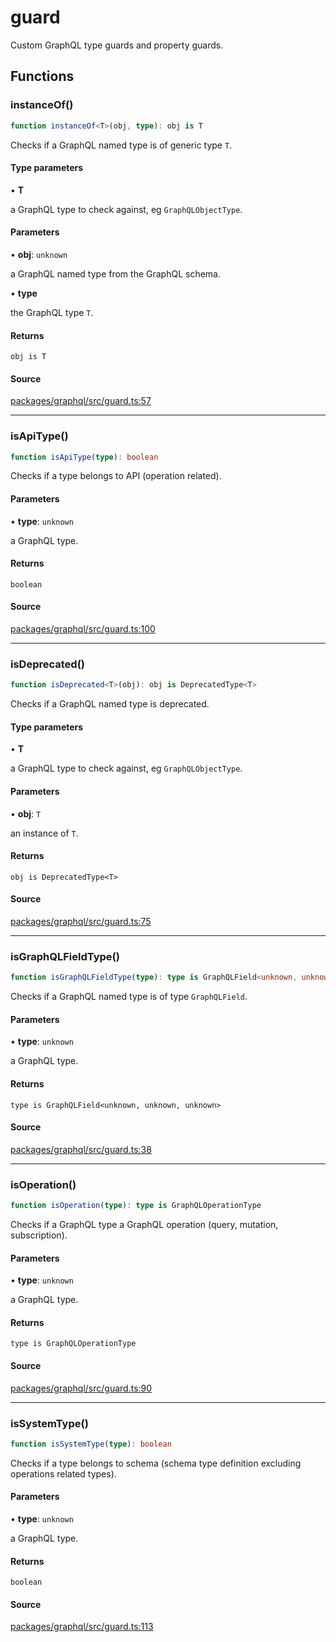 # guard

Custom GraphQL type guards and property guards.

## Functions

### instanceOf()

```ts
function instanceOf<T>(obj, type): obj is T
```

Checks if a GraphQL named type is of generic type `T`.

#### Type parameters

• **T**

a GraphQL type to check against, eg `GraphQLObjectType`.

#### Parameters

• **obj**: `unknown`

a GraphQL named type from the GraphQL schema.

• **type**

the GraphQL type `T`.

#### Returns

`obj is T`

#### Source

[packages/graphql/src/guard.ts:57](https://github.com/graphql-markdown/graphql-markdown/blob/main/packages/graphql/src/guard.ts#L57)

***

### isApiType()

```ts
function isApiType(type): boolean
```

Checks if a type belongs to API (operation related).

#### Parameters

• **type**: `unknown`

a GraphQL type.

#### Returns

`boolean`

#### Source

[packages/graphql/src/guard.ts:100](https://github.com/graphql-markdown/graphql-markdown/blob/main/packages/graphql/src/guard.ts#L100)

***

### isDeprecated()

```ts
function isDeprecated<T>(obj): obj is DeprecatedType<T>
```

Checks if a GraphQL named type is deprecated.

#### Type parameters

• **T**

a GraphQL type to check against, eg `GraphQLObjectType`.

#### Parameters

• **obj**: `T`

an instance of `T`.

#### Returns

`obj is DeprecatedType<T>`

#### Source

[packages/graphql/src/guard.ts:75](https://github.com/graphql-markdown/graphql-markdown/blob/main/packages/graphql/src/guard.ts#L75)

***

### isGraphQLFieldType()

```ts
function isGraphQLFieldType(type): type is GraphQLField<unknown, unknown, unknown>
```

Checks if a GraphQL named type is of type `GraphQLField`.

#### Parameters

• **type**: `unknown`

a GraphQL type.

#### Returns

`type is GraphQLField<unknown, unknown, unknown>`

#### Source

[packages/graphql/src/guard.ts:38](https://github.com/graphql-markdown/graphql-markdown/blob/main/packages/graphql/src/guard.ts#L38)

***

### isOperation()

```ts
function isOperation(type): type is GraphQLOperationType
```

Checks if a GraphQL type a GraphQL operation (query, mutation, subscription).

#### Parameters

• **type**: `unknown`

a GraphQL type.

#### Returns

`type is GraphQLOperationType`

#### Source

[packages/graphql/src/guard.ts:90](https://github.com/graphql-markdown/graphql-markdown/blob/main/packages/graphql/src/guard.ts#L90)

***

### isSystemType()

```ts
function isSystemType(type): boolean
```

Checks if a type belongs to schema (schema type definition excluding operations related types).

#### Parameters

• **type**: `unknown`

a GraphQL type.

#### Returns

`boolean`

#### Source

[packages/graphql/src/guard.ts:113](https://github.com/graphql-markdown/graphql-markdown/blob/main/packages/graphql/src/guard.ts#L113)
